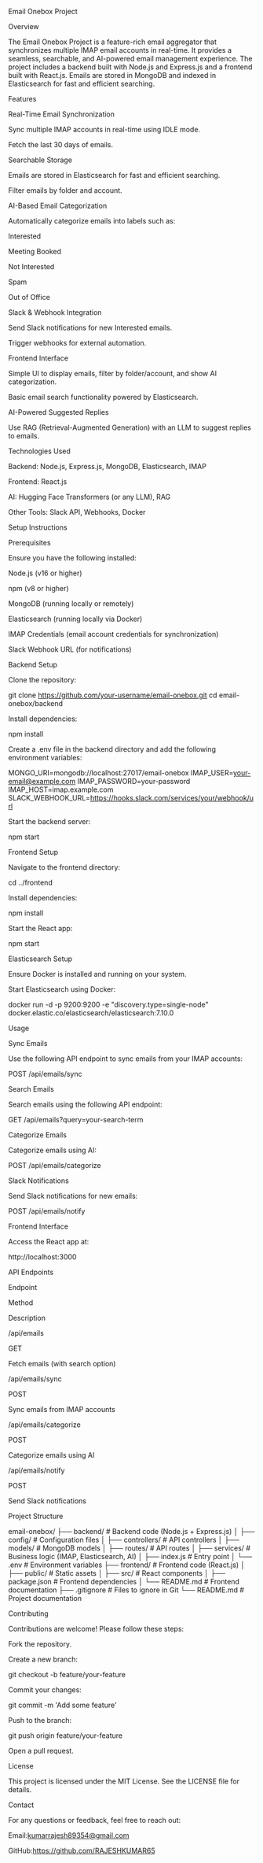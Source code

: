 Email Onebox Project

Overview

The Email Onebox Project is a feature-rich email aggregator that synchronizes multiple IMAP email accounts in real-time. It provides a seamless, searchable, and AI-powered email management experience. The project includes a backend built with Node.js and Express.js and a frontend built with React.js. Emails are stored in MongoDB and indexed in Elasticsearch for fast and efficient searching.

Features

Real-Time Email Synchronization

Sync multiple IMAP accounts in real-time using IDLE mode.

Fetch the last 30 days of emails.

Searchable Storage

Emails are stored in Elasticsearch for fast and efficient searching.

Filter emails by folder and account.

AI-Based Email Categorization

Automatically categorize emails into labels such as:

Interested

Meeting Booked

Not Interested

Spam

Out of Office

Slack & Webhook Integration

Send Slack notifications for new Interested emails.

Trigger webhooks for external automation.

Frontend Interface

Simple UI to display emails, filter by folder/account, and show AI categorization.

Basic email search functionality powered by Elasticsearch.

AI-Powered Suggested Replies

Use RAG (Retrieval-Augmented Generation) with an LLM to suggest replies to emails.

Technologies Used

Backend: Node.js, Express.js, MongoDB, Elasticsearch, IMAP

Frontend: React.js

AI: Hugging Face Transformers (or any LLM), RAG

Other Tools: Slack API, Webhooks, Docker

Setup Instructions

Prerequisites

Ensure you have the following installed:

Node.js (v16 or higher)

npm (v8 or higher)

MongoDB (running locally or remotely)

Elasticsearch (running locally via Docker)

IMAP Credentials (email account credentials for synchronization)

Slack Webhook URL (for notifications)

Backend Setup

Clone the repository:

git clone https://github.com/your-username/email-onebox.git
cd email-onebox/backend

Install dependencies:

npm install

Create a .env file in the backend directory and add the following environment variables:

MONGO_URI=mongodb://localhost:27017/email-onebox
IMAP_USER=your-email@example.com
IMAP_PASSWORD=your-password
IMAP_HOST=imap.example.com
SLACK_WEBHOOK_URL=https://hooks.slack.com/services/your/webhook/url

Start the backend server:

npm start

Frontend Setup

Navigate to the frontend directory:

cd ../frontend

Install dependencies:

npm install

Start the React app:

npm start

Elasticsearch Setup

Ensure Docker is installed and running on your system.

Start Elasticsearch using Docker:

docker run -d -p 9200:9200 -e "discovery.type=single-node" docker.elastic.co/elasticsearch/elasticsearch:7.10.0

Usage

Sync Emails

Use the following API endpoint to sync emails from your IMAP accounts:

POST /api/emails/sync

Search Emails

Search emails using the following API endpoint:

GET /api/emails?query=your-search-term

Categorize Emails

Categorize emails using AI:

POST /api/emails/categorize

Slack Notifications

Send Slack notifications for new emails:

POST /api/emails/notify

Frontend Interface

Access the React app at:

http://localhost:3000

API Endpoints

Endpoint

Method

Description

/api/emails

GET

Fetch emails (with search option)

/api/emails/sync

POST

Sync emails from IMAP accounts

/api/emails/categorize

POST

Categorize emails using AI

/api/emails/notify

POST

Send Slack notifications

Project Structure

email-onebox/
├── backend/               # Backend code (Node.js + Express.js)
│   ├── config/            # Configuration files
│   ├── controllers/       # API controllers
│   ├── models/            # MongoDB models
│   ├── routes/            # API routes
│   ├── services/          # Business logic (IMAP, Elasticsearch, AI)
│   ├── index.js           # Entry point
│   └── .env               # Environment variables
├── frontend/              # Frontend code (React.js)
│   ├── public/            # Static assets
│   ├── src/               # React components
│   ├── package.json       # Frontend dependencies
│   └── README.md          # Frontend documentation
├── .gitignore             # Files to ignore in Git
└── README.md              # Project documentation

Contributing

Contributions are welcome! Please follow these steps:

Fork the repository.

Create a new branch:

git checkout -b feature/your-feature

Commit your changes:

git commit -m 'Add some feature'

Push to the branch:

git push origin feature/your-feature

Open a pull request.

License

This project is licensed under the MIT License. See the LICENSE file for details.

Contact

For any questions or feedback, feel free to reach out:

Email:kumarrajesh89354@gmail.com

GitHub:https://github.com/RAJESHKUMAR65
